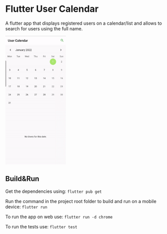 # Flutter User Calendar
A flutter app that displays registered users on a calendar/list and allows to search for users using the full name. 

<img src="app_demo.gif" alt="drawing" height="400px"/>

## Build&Run

Get the dependencies using:
`flutter pub get`

Run the command in the project root folder to build and run on a mobile device:
`flutter run`

To run the app on web use:
`flutter run -d chrome`

To run the tests use:
`flutter test`

